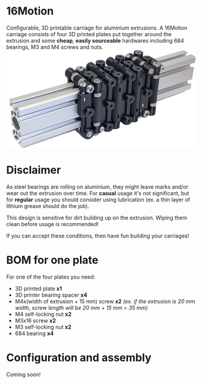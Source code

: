 # 16Motion
Configurable, 3D printable carriage for aluminium extrusions. A 16Motion carriage consists of four 3D printed plates put together around the extrusion and some **cheap**, **easily sourceable** hardwares including 684 bearings, M3 and M4 screws and nuts.
![Screenshot of a comment on a GitHub issue showing an image, added in the Markdown, of an Octocat smiling and raising a tentacle.](https://raw.githubusercontent.com/mosomate/16motion/main/assets/cover.png)
# Disclaimer
As steel bearings are rolling on aluminium, they might leave marks and/or wear out the extrusion over time. For **casual** usage it's not significant, but for **regular** usage you should consider using lubrication (ex. a thin layer of lithium grease should do the job).

This design is sensitive for dirt building up on the extrusion. Wiping them clean before usage is recommended!

If you can accept these conditions, then have fun building your carriages!
# BOM for one plate
For one of the four plates you need:
- 3D printed plate **x1**
- 3D printer bearing spacer **x4**
- M4x(width of extrusion + 15 mm) screw **x2** *(ex. if the extrusion is 20 mm width, screw length will be 20 mm + 15 mm = 35 mm)*
- M4 self-locking nut **x2**
- M3x16 screw **x2**
- M3 self-locking nut **x2**
- 684 bearing **x4**
# Configuration and assembly
Coming soon!